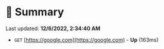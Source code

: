# 📖 Summary
Last updated: **12/6/2022, 2:34:40 AM**

- `GET` [https://google.com](https://google.com) - **Up** (163ms)
